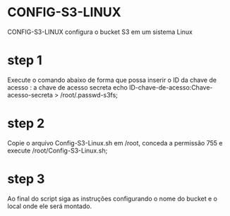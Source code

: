 # CONFIG-S3-LINUX
CONFIG-S3-LINUX  configura o bucket S3 em um sistema Linux

# step 1
Execute o comando abaixo de forma que possa inserir o ID da chave de acesso : a chave de acesso secreta
echo ID-chave-de-acesso:Chave-acesso-secreta > /root/.passwd-s3fs;

# step 2
Copie o arquivo Config-S3-Linux.sh em /root, conceda a permissão 755 e execute /root/Config-S3-Linux.sh;

# step 3
Ao final do script siga as instruções configurando o nome do bucket e o local onde ele será montado.
